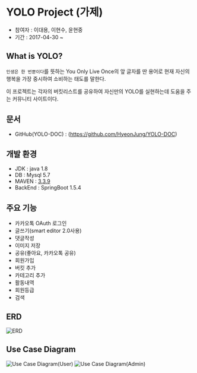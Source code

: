 # YOLO Project (가제)

- 참여자 : 이대용, 이현수, 윤현중
- 기간 : 2017-04-30 ~

## What is YOLO?

`인생은 한 번뿐이다`를 뜻하는 You Only Live Once의 앞 글자를 딴 용어로 현재 자신의 행복을 가장 중시하여 소비하는 태도를 말한다.

이 프로젝트는 각자의 버킷리스트를 공유하여 자신만의 YOLO를 실현하는데 도움을 주는 커뮤니티 사이트이다.

## 문서
- GitHub(YOLO-DOC) : (https://github.com/HyeonJung/YOLO-DOC)
## 개발 환경

- JDK : java 1.8
- DB : Mysql 5.7
- MAVEN : [3.3.9](http://maven.apache.org/download.cgi)
- BackEnd : SpringBoot 1.5.4

## 주요 기능

- 카카오톡 OAuth 로그인
- 글쓰기(smart editor 2.0사용)
- 댓글작성
- 이미지 저장
- 공유(좋아요, 카카오톡 공유)
- 회원가입
- 버킷 추가
- 카테고리 추가
- 활동내역
- 회원등급
- 검색

## ERD

![ERD](https://github.com/HyeonJung/YOLO-DOC/blob/master/db/yolo-erd.PNG?raw=true)

## Use Case Diagram

![Use Case Diagram(User)](https://github.com/HyeonJung/YOLO-DOC/blob/master/db/usd_1.png)
![Use Case Diagram(Admin)](https://github.com/HyeonJung/YOLO-DOC/blob/master/db/usd_2.png)